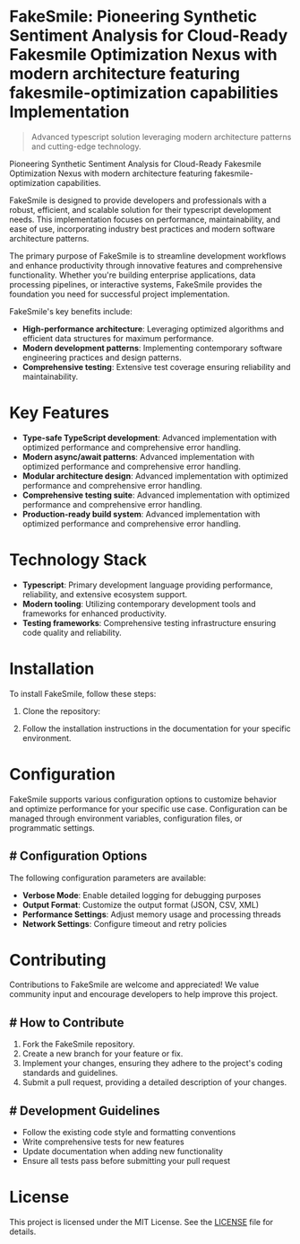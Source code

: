 <!-- fallback_FakeSmile_20250805215057_77561 -->

# FakeSmile: Pioneering Synthetic Sentiment Analysis for Cloud-Ready Fakesmile Optimization Nexus with modern architecture featuring fakesmile-optimization capabilities Implementation
> Advanced typescript solution leveraging modern architecture patterns and cutting-edge technology.

Pioneering Synthetic Sentiment Analysis for Cloud-Ready Fakesmile Optimization Nexus with modern architecture featuring fakesmile-optimization capabilities.

FakeSmile is designed to provide developers and professionals with a robust, efficient, and scalable solution for their typescript development needs. This implementation focuses on performance, maintainability, and ease of use, incorporating industry best practices and modern software architecture patterns.

The primary purpose of FakeSmile is to streamline development workflows and enhance productivity through innovative features and comprehensive functionality. Whether you're building enterprise applications, data processing pipelines, or interactive systems, FakeSmile provides the foundation you need for successful project implementation.

FakeSmile's key benefits include:

* **High-performance architecture**: Leveraging optimized algorithms and efficient data structures for maximum performance.
* **Modern development patterns**: Implementing contemporary software engineering practices and design patterns.
* **Comprehensive testing**: Extensive test coverage ensuring reliability and maintainability.

# Key Features

* **Type-safe TypeScript development**: Advanced implementation with optimized performance and comprehensive error handling.
* **Modern async/await patterns**: Advanced implementation with optimized performance and comprehensive error handling.
* **Modular architecture design**: Advanced implementation with optimized performance and comprehensive error handling.
* **Comprehensive testing suite**: Advanced implementation with optimized performance and comprehensive error handling.
* **Production-ready build system**: Advanced implementation with optimized performance and comprehensive error handling.

# Technology Stack

* **Typescript**: Primary development language providing performance, reliability, and extensive ecosystem support.
* **Modern tooling**: Utilizing contemporary development tools and frameworks for enhanced productivity.
* **Testing frameworks**: Comprehensive testing infrastructure ensuring code quality and reliability.

# Installation

To install FakeSmile, follow these steps:

1. Clone the repository:


2. Follow the installation instructions in the documentation for your specific environment.

# Configuration

FakeSmile supports various configuration options to customize behavior and optimize performance for your specific use case. Configuration can be managed through environment variables, configuration files, or programmatic settings.

## # Configuration Options

The following configuration parameters are available:

* **Verbose Mode**: Enable detailed logging for debugging purposes
* **Output Format**: Customize the output format (JSON, CSV, XML)
* **Performance Settings**: Adjust memory usage and processing threads
* **Network Settings**: Configure timeout and retry policies

# Contributing

Contributions to FakeSmile are welcome and appreciated! We value community input and encourage developers to help improve this project.

## # How to Contribute

1. Fork the FakeSmile repository.
2. Create a new branch for your feature or fix.
3. Implement your changes, ensuring they adhere to the project's coding standards and guidelines.
4. Submit a pull request, providing a detailed description of your changes.

## # Development Guidelines

* Follow the existing code style and formatting conventions
* Write comprehensive tests for new features
* Update documentation when adding new functionality
* Ensure all tests pass before submitting your pull request

# License

This project is licensed under the MIT License. See the [LICENSE](https://github.com/QOZU/FakeSmile/blob/main/LICENSE) file for details.

